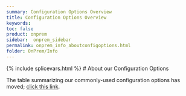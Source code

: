 ```yaml
---
summary: Configuration Options Overview
title: Configuration Options Overview
keywords:
toc: false
product: onprem
sidebar:  onprem_sidebar
permalink: onprem_info_aboutconfigoptions.html
folder: OnPrem/Info
---
```

<section>
<div class="TopicContent" data-swiftype-index="true" markdown="1">
{% include splicevars.html %}
# About our Configuration Options

The table summarizing our commonly-used configuration options has moved; [click this link](bestpractices_onprem_configoptions.html).

</div>
</section>
